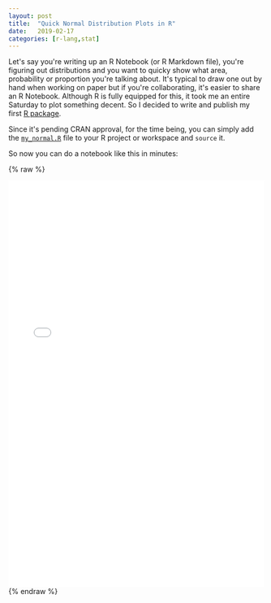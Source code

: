 ```yaml
---
layout: post
title:  "Quick Normal Distribution Plots in R"
date:   2019-02-17
categories: [r-lang,stat]
---
```


Let's say you're writing up an R Notebook (or R Markdown file), you're figuring out distributions and you want to quicky show what area, probability or proportion you're talking about. It's typical to draw one out by hand when working on paper but if you're collaborating, it's easier to share an R Notebook. Although R is fully equipped for this, it took me an entire Saturday to plot something decent. So I decided to write and publish my first [R package](https://github.com/ryanhomer/eldar).

Since it's pending CRAN approval, for the time being, you can simply add the [`my_normal.R`](https://github.com/ryanhomer/eldar/blob/a126227276f7cbf7ffb140e6fb2ea2147c12b55e/R/my_normal.R) file to your R project or workspace and `source` it.

So now you can do a notebook like this in minutes:

{% raw %}
<iframe frameborder="no" border="0" marginwidth="0" marginheight="0" width="100%" height="800" src="../includes/eldar1.html"></iframe>
{% endraw %}

